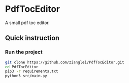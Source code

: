 # PdfTocEditor

A small pdf toc editor.

## Quick instruction

### Run the project
```bash
git clone https://github.com/zianglei/PdfTocEditor.git
cd PdfTocEditor
pip3 -r requirements.txt
python3 src/main.py
```